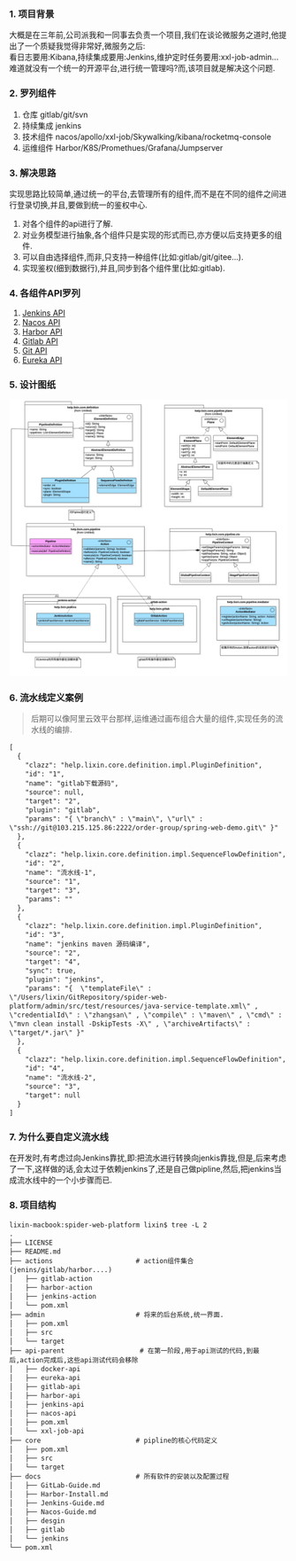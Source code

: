 ### 1. 项目背景
大概是在三年前,公司派我和一同事去负责一个项目,我们在谈论微服务之道时,他提出了一个质疑我觉得非常好,微服务之后:<br/>
看日志要用:Kibana,持续集成要用:Jenkins,维护定时任务要用:xxl-job-admin... <br/>
难道就没有一个统一的开源平台,进行统一管理吗?而,该项目就是解决这个问题.  

### 2. 罗列组件
1) 仓库
   gitlab/git/svn
2) 持续集成
   jenkins
3) 技术组件
   nacos/apollo/xxl-job/Skywalking/kibana/rocketmq-console
4) 运维组件
   Harbor/K8S/Promethues/Grafana/Jumpserver

### 3. 解决思路
实现思路比较简单,通过统一的平台,去管理所有的组件,而不是在不同的组件之间进行登录切换,并且,要做到统一的鉴权中心.     

1) 对各个组件的api进行了解.
2) 对业务模型进行抽象,各个组件只是实现的形式而已,亦方便以后支持更多的组件.    
3) 可以自由选择组件,而非,只支持一种组件(比如:gitlab/git/gitee...).  
4) 实现鉴权(细到数据行),并且,同步到各个组件里(比如:gitlab).   

### 4. 各组件API罗列
1) [Jenkins API](https://www.lixin.help/2022/05/07/Jenkins-Api.html)
2) [Nacos API](https://nacos.io/zh-cn/docs/open-api.html)
3) [Harbor API](https://editor.swagger.io/?url=https://raw.githubusercontent.com/goharbor/harbor/main/api/v2.0/legacy_swagger.yaml)
4) [Gitlab API](https://github.com/gitlab4j/gitlab4j-api)
5) [Git API](https://docs.github.com/zh/enterprise-cloud@latest/rest/guides/getting-started-with-the-rest-api)
6) [Eureka API](https://github.com/Netflix/eureka/wiki/Eureka-REST-operations)

### 5. 设计图纸
![框架设计图纸](docs/desgin/Pipeline-ClassDiagram.jpg)

### 6. 流水线定义案例
> 后期可以像阿里云效平台那样,运维通过画布组合大量的组件,实现任务的流水线的编排.   

```
[
  {
    "clazz": "help.lixin.core.definition.impl.PluginDefinition",
    "id": "1",
    "name": "gitlab下载源码",
    "source": null,
    "target": "2",
    "plugin": "gitlab",
    "params": "{ \"branch\" : \"main\", \"url\" : \"ssh://git@103.215.125.86:2222/order-group/spring-web-demo.git\" }"
  },
  {
    "clazz": "help.lixin.core.definition.impl.SequenceFlowDefinition",
    "id": "2",
    "name": "流水线-1",
    "source": "1",
    "target": "3",
    "params": ""
  },
  {
    "clazz": "help.lixin.core.definition.impl.PluginDefinition",
    "id": "3",
    "name": "jenkins maven 源码编译",
    "source": "2",
    "target": "4",
    "sync": true,
    "plugin": "jenkins",
    "params": "{  \"templateFile\" : \"/Users/lixin/GitRepository/spider-web-platform/admin/src/test/resources/java-service-template.xml\" , \"credentialId\" : \"zhangsan\" , \"compile\" : \"maven\" , \"cmd\" : \"mvn clean install -DskipTests -X\" , \"archiveArtifacts\" : \"target/*.jar\" }"
  },
  {
    "clazz": "help.lixin.core.definition.impl.SequenceFlowDefinition",
    "id": "4",
    "name": "流水线-2",
    "source": "3",
    "target": null
  }
]
```

### 7. 为什么要自定义流水线
在开发时,有考虑过向Jenkins靠扰,即:把流水进行转换向jenkis靠拢,但是,后来考虑了一下,这样做的话,会太过于依赖jenkins了,还是自己做pipline,然后,把jenkins当成流水线中的一个小步骤而已. 

### 8. 项目结构
```
lixin-macbook:spider-web-platform lixin$ tree -L 2
.
├── LICENSE
├── README.md
├── actions                     # action组件集合(jenins/gitlab/harbor....)
│   ├── gitlab-action
│   ├── harbor-action
│   ├── jenkins-action
│   └── pom.xml
├── admin                       # 将来的后台系统,统一界面. 
│   ├── pom.xml
│   ├── src
│   └── target
├── api-parent                   # 在第一阶段,用于api测试的代码,到最后,action完成后,这些api测试代码会移除
│   ├── docker-api
│   ├── eureka-api
│   ├── gitlab-api
│   ├── harbor-api
│   ├── jenkins-api
│   ├── nacos-api
│   ├── pom.xml
│   └── xxl-job-api
├── core                        # pipline的核心代码定义
│   ├── pom.xml
│   ├── src
│   └── target
├── docs                        # 所有软件的安装以及配置过程
│   ├── GitLab-Guide.md
│   ├── Harbor-Install.md
│   ├── Jenkins-Guide.md
│   ├── Nacos-Guide.md
│   ├── desgin
│   ├── gitlab
│   └── jenkins
└── pom.xml
```
